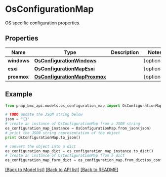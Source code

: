 # OsConfigurationMap

OS specific configuration properties.

## Properties

Name | Type | Description | Notes
------------ | ------------- | ------------- | -------------
**windows** | [**OsConfigurationWindows**](OsConfigurationWindows.md) |  | [optional] 
**esxi** | [**OsConfigurationMapEsxi**](OsConfigurationMapEsxi.md) |  | [optional] 
**proxmox** | [**OsConfigurationMapProxmox**](OsConfigurationMapProxmox.md) |  | [optional] 

## Example

```python
from pnap_bmc_api.models.os_configuration_map import OsConfigurationMap

# TODO update the JSON string below
json = "{}"
# create an instance of OsConfigurationMap from a JSON string
os_configuration_map_instance = OsConfigurationMap.from_json(json)
# print the JSON string representation of the object
print OsConfigurationMap.to_json()

# convert the object into a dict
os_configuration_map_dict = os_configuration_map_instance.to_dict()
# create an instance of OsConfigurationMap from a dict
os_configuration_map_form_dict = os_configuration_map.from_dict(os_configuration_map_dict)
```
[[Back to Model list]](../README.md#documentation-for-models) [[Back to API list]](../README.md#documentation-for-api-endpoints) [[Back to README]](../README.md)


